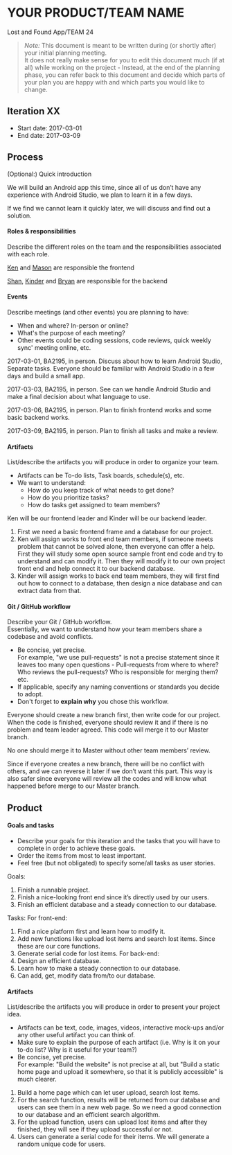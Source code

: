 # YOUR PRODUCT/TEAM NAME

Lost and Found App/TEAM 24

 > _Note:_ This document is meant to be written during (or shortly after) your initial planning meeting.     
 > It does not really make sense for you to edit this document much (if at all) while working on the project - Instead, at the end of the planning phase, you can refer back to this document and decide which parts of your plan you are happy with and which parts you would like to change.


## Iteration XX

 * Start date: 2017-03-01
 * End date: 2017-03-09

## Process

(Optional:) Quick introduction

We will build an Android app this time, since all of us don’t have any experience with Android Studio, we plan to learn it in a few days. 

If we find we cannot learn it quickly later, we will discuss and find out a solution. 

#### Roles & responsibilities

Describe the different roles on the team and the responsibilities associated with each role.

[Ken]( https://github.com/Kennnyoung) and [Mason]( https://github.com/MasonYue) are responsible the frontend

[Shan]( https://github.com/zuoyigehaobing), [Kinder]( https://github.com/chenj209) and [Bryan]( https://github.com/BryanLX) are responsible for the backend


#### Events

Describe meetings (and other events) you are planning to have:

 * When and where? In-person or online?
 * What's the purpose of each meeting?
 * Other events could be coding sessions, code reviews, quick weekly sync' meeting online, etc.

2017-03-01, BA2195, in person.
Discuss about how to learn Android Studio, Separate tasks.
Everyone should be familiar with Android Studio in a few days and build a small app.


2017-03-03, BA2195, in person.
See can we handle Android Studio and make a final decision about what language to use.

2017-03-06, BA2195, in person.
Plan to finish frontend works and some basic backend works.

2017-03-09, BA2195, in person.
Plan to finish all tasks and make a review.


#### Artifacts

List/describe the artifacts you will produce in order to organize your team.       

 * Artifacts can be To-do lists, Task boards, schedule(s), etc.
 * We want to understand:
   * How do you keep track of what needs to get done?
   * How do you prioritize tasks?
   * How do tasks get assigned to team members?

Ken will be our frontend leader and Kinder will be our backend leader.

1.	First we need a basic frontend frame and a database for our project.
2.	Ken will assign works to front end team members, if someone meets problem that cannot be solved alone, then everyone can offer a help. First they will study some open source sample front end code and try to understand and can modify it. Then they will modify it to our own project front end and help connect it to our backend database.
3.	Kinder will assign works to back end team members, they will first find out how to connect to a database, then design a nice database and can extract data from that.



#### Git / GitHub workflow

Describe your Git / GitHub workflow.     
Essentially, we want to understand how your team members share a codebase and avoid conflicts.

 * Be concise, yet precise.      
For example, "we use pull-requests" is not a precise statement since it leaves too many open questions - Pull-requests from where to where? Who reviews the pull-requests? Who is responsible for merging them? etc.
 * If applicable, specify any naming conventions or standards you decide to adopt.
 * Don't forget to **explain why** you chose this workflow.

Everyone should create a new branch first, then write code for our project. When the code is finished, everyone should review it and if there is no problem and team leader agreed. This code will merge it to our Master branch.

No one should merge it to Master without other team members’ review.

Since if everyone creates a new branch, there will be no conflict with others, and we can reverse it later if we don’t want this part. This way is also safer since everyone will review all the codes and will know what happened before merge to our Master branch.


## Product

#### Goals and tasks

 * Describe your goals for this iteration and the tasks that you will have to complete in order to achieve these goals.
 * Order the items from most to least important.
 * Feel free (but not obligated) to specify some/all tasks as user stories.

Goals:
1.	Finish a runnable project.
2.	Finish a nice-looking front end since it’s directly used by our users.
3.	Finish an efficient database and a steady connection to our database.

Tasks:
For front-end: 
1.	Find a nice platform first and learn how to modify it.
2.	Add new functions like upload lost items and search lost items. Since these are our core functions.
3.	Generate serial code for lost items.
For back-end:
1.	Design an efficient database.
2.	Learn how to make a steady connection to our database.
3.	Can add, get, modify data from/to our database.

#### Artifacts

List/describe the artifacts you will produce in order to present your project idea.

 * Artifacts can be text, code, images, videos, interactive mock-ups and/or any other useful artifact you can think of.
 * Make sure to explain the purpose of each artifact (i.e. Why is it on your to-do list? Why is it useful for your team?)
 * Be concise, yet precise.         
   For example: "Build the website" is not precise at all, but "Build a static home page and upload it somewhere, so that it is publicly accessible" is much clearer.

1.	Build a home page which can let user upload, search lost items.
2.	For the search function, results will be returned from our database and users can see them in a new web page. So we need a good connection to our database and an efficient search algorithm.
3.	For the upload function, users can upload lost items and after they finished, they will see if they upload successful or not.
4.	Users can generate a serial code for their items. We will generate a random unique code for users.
